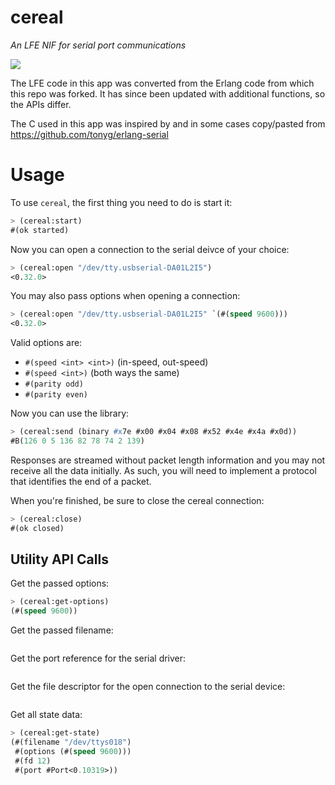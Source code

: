 # cereal

*An LFE NIF for serial port communications*

<img src="resources/images/johnny-automatic-cereal-box-and-milk-small.png" />

The LFE code in this app was converted from the Erlang code from which this
repo was forked. It has since been updated with additional functions, so the
APIs differ.

The C used in this app was inspired by and in some cases
copy/pasted from https://github.com/tonyg/erlang-serial


# Usage

To use ``cereal``, the first thing you need to do is start it:

```cl
> (cereal:start)
#(ok started)
```

Now you can open a connection to the serial deivce of your choice:

```cl
> (cereal:open "/dev/tty.usbserial-DA01L2I5")
<0.32.0>
```

You may also pass options when opening a connection:
```cl
> (cereal:open "/dev/tty.usbserial-DA01L2I5" `(#(speed 9600)))
<0.32.0>
```

Valid options are:

* ``#(speed <int> <int>)`` (in-speed, out-speed)
* ``#(speed <int>)`` (both ways the same)
* ``#(parity odd)``
* ``#(parity even)``

Now you can use the library:

```cl
> (cereal:send (binary #x7e #x00 #x04 #x08 #x52 #x4e #x4a #x0d))
#B(126 0 5 136 82 78 74 2 139)
```

Responses are streamed without packet length information and you may not
receive all the data initially. As such, you will need
to implement a protocol that identifies the end of a packet.

When you're finished, be sure to close the cereal connection:

```cl
> (cereal:close)
#(ok closed)
```
## Utility API Calls

Get the passed options:

```cl
> (cereal:get-options)
(#(speed 9600))
```

Get the passed filename:

```cl

```

Get the port reference for the serial driver:

```cl

```

Get the file descriptor for the open connection to the serial device:

```cl

```

Get all state data:

```cl
> (cereal:get-state)
(#(filename "/dev/ttys018")
 #(options (#(speed 9600)))
 #(fd 12)
 #(port #Port<0.10319>))
```

